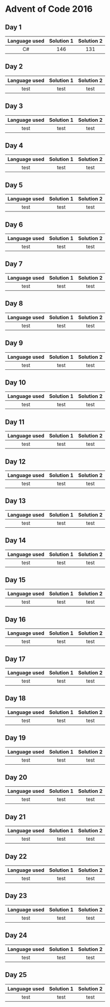 # Advent of Code 2016

## Day 1
| Language used | Solution 1 | Solution 2 |
|:-:|:-:|:-:|
| C# | 146 | 131 |
## Day 2
| Language used | Solution 1 | Solution 2 |
|:-:|:-:|:-:|
| test | test | test |
## Day 3
| Language used | Solution 1 | Solution 2 |
|:-:|:-:|:-:|
| test | test | test |
## Day 4
| Language used | Solution 1 | Solution 2 |
|:-:|:-:|:-:|
| test | test | test |
## Day 5
| Language used | Solution 1 | Solution 2 |
|:-:|:-:|:-:|
| test | test | test |
## Day 6
| Language used | Solution 1 | Solution 2 |
|:-:|:-:|:-:|
| test | test | test |
## Day 7
| Language used | Solution 1 | Solution 2 |
|:-:|:-:|:-:|
| test | test | test |
## Day 8
| Language used | Solution 1 | Solution 2 |
|:-:|:-:|:-:|
| test | test | test |
## Day 9
| Language used | Solution 1 | Solution 2 |
|:-:|:-:|:-:|
| test | test | test |
## Day 10
| Language used | Solution 1 | Solution 2 |
|:-:|:-:|:-:|
| test | test | test |
## Day 11
| Language used | Solution 1 | Solution 2 |
|:-:|:-:|:-:|
| test | test | test |
## Day 12
| Language used | Solution 1 | Solution 2 |
|:-:|:-:|:-:|
| test | test | test |
## Day 13
| Language used | Solution 1 | Solution 2 |
|:-:|:-:|:-:|
| test | test | test |
## Day 14
| Language used | Solution 1 | Solution 2 |
|:-:|:-:|:-:|
| test | test | test |
## Day 15
| Language used | Solution 1 | Solution 2 |
|:-:|:-:|:-:|
| test | test | test |
## Day 16
| Language used | Solution 1 | Solution 2 |
|:-:|:-:|:-:|
| test | test | test |
## Day 17
| Language used | Solution 1 | Solution 2 |
|:-:|:-:|:-:|
| test | test | test |
## Day 18
| Language used | Solution 1 | Solution 2 |
|:-:|:-:|:-:|
| test | test | test |
## Day 19
| Language used | Solution 1 | Solution 2 |
|:-:|:-:|:-:|
| test | test | test |
## Day 20
| Language used | Solution 1 | Solution 2 |
|:-:|:-:|:-:|
| test | test | test |
## Day 21
| Language used | Solution 1 | Solution 2 |
|:-:|:-:|:-:|
| test | test | test |
## Day 22
| Language used | Solution 1 | Solution 2 |
|:-:|:-:|:-:|
| test | test | test |
## Day 23
| Language used | Solution 1 | Solution 2 |
|:-:|:-:|:-:|
| test | test | test |
## Day 24
| Language used | Solution 1 | Solution 2 |
|:-:|:-:|:-:|
| test | test | test |
## Day 25
| Language used | Solution 1 | Solution 2 |
|:-:|:-:|:-:|
| test | test | test |
